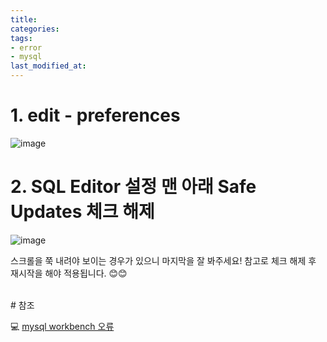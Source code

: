 ```yaml
---
title: 
categories:
tags:
- error
- mysql
last_modified_at:
---
```



# 1. edit - preferences

![image](https://user-images.githubusercontent.com/79133602/132993534-6c7a5fb8-bb12-4a4a-9fa4-9c63df048a68.png)

# 2. SQL Editor 설정 맨 아래 Safe Updates 체크 해제

![image](https://user-images.githubusercontent.com/79133602/132993631-08f091a0-f92f-4482-ba7f-4cb49959e062.png)

스크롤을 쭉 내려야 보이는 경우가 있으니 마지막을 잘 봐주세요!
참고로 체크 해제 후 재시작을 해야 적용됩니다. 😊😊

<br/>
# 참조

💻 [mysql workbench 오류](https://www.popit.kr/mysql-workbench-%EC%97%90%EC%84%9C-error-code-1175-%EC%97%90%EB%9F%AC-%ED%95%B4%EA%B2%B0-%EB%B0%A9%EB%B2%95/)